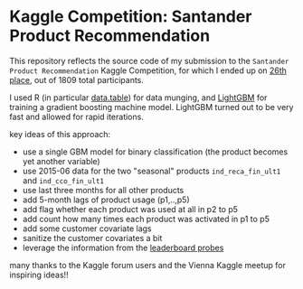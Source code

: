 # Kaggle Competition: Santander Product Recommendation

This repository reflects the source code of my submission to the `Santander Product Recommendation` Kaggle Competition, for which I ended up on [26th place](https://www.kaggle.com/c/santander-product-recommendation/leaderboard), out of 1809 total participants.

I used R (in particular [data.table](https://github.com/Rdatatable/data.table)) for data munging, and [LightGBM](https://github.com/Microsoft/LightGBM) for training a gradient boosting machine model. LightGBM turned out to be very fast and allowed for rapid iterations.

key ideas of this approach:
- use a single GBM model for binary classification (the product becomes yet another variable)
- use 2015-06 data for the two "seasonal" products `ind_reca_fin_ult1` and `ind_cco_fin_ult1`
- use last three months for all other products
- add 5-month lags of product usage (p1,..,p5)
- add flag whether each product was used at all in p2 to p5
- add count how many times each product was activated in p1 to p5
- add some customer covariate lags
- sanitize the customer covariates a bit
- leverage the information from the [leaderboard probes](https://www.kaggle.com/c/santander-product-recommendation/forums/t/25727/question-about-map-7?forumMessageId=146330#post146330)

many thanks to the Kaggle forum users and the Vienna Kaggle meetup for inspiring ideas!!
